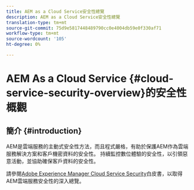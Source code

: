 ```yaml
---
title: AEM as a Cloud Service安全性總覽
description: AEM as a Cloud Service安全性總覽
translation-type: tm+mt
source-git-commit: 75d9e5817448489790cc0e4004db59e0f330af71
workflow-type: tm+mt
source-wordcount: '105'
ht-degree: 0%

---
```



# AEM As a Cloud Service {#cloud-service-security-overview}的安全性概觀

## 簡介 {#introduction}

AEM是雲端服務的主動式安全性方法，而且程式嚴格，有助於保護AEM作為雲端服務解決方案和客戶機密資料的安全性。 持續監控數位體驗的安全性，以引領惡意活動，並協助確保客戶資料的安全性。

請參閱[Adobe Experience Manager Cloud Service Security](https://www.adobe.com/content/dam/cc/en/security/pdfs/AEMCloudService_Security_Overview.pdf)白皮書，以取得AEM雲端服務安全性的深入總覽。